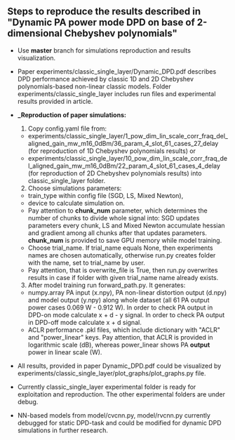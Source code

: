 ## **Steps to reproduce the results described in "Dynamic PA power mode DPD on base of 2-dimensional Chebyshev polynomials"**

- Use **master** branch for simulations reproduction and results visualization.

- Paper experiments/classic_single_layer/Dynamic_DPD.pdf describes DPD performance achieved by classic 1D and 2D Chebyshev polynomials-based non-linear classic models. Folder experiments/classic_single_layer includes run files and experimental results provided in article.

- **_Reproduction of paper simulations:**
    1. Copy config.yaml file from: 
    - experiments/classic_single_layer/1_pow_dim_lin_scale_corr_fraq_del_aligned_gain_mw_m16_0dBm/36_param_4_slot_61_cases_27_delay (for reproduction of 1D Chebyshev polynomials results) or 
    - experiments/classic_single_layer/10_pow_dim_lin_scale_corr_fraq_del_aligned_gain_mw_m16_0dBm/22_param_4_slot_61_cases_4_delay (for reproduction of 2D Chebyshev polynomials results) into classic_single_layer folder.
    2. Choose simulations parameters:
    - train_type within config file (SGD, LS, Mixed Newton), 
    - device to calculate simulation on.
    - Pay attention to **chunk_num** parameter, which determines the number of chunks to divide whole signal into: SGD updates parameters every chunk, LS and Mixed Newton accumulate hessian and gradient among all chunks after that updates parameters. **chunk_num** is provided to save GPU memory while model training.
    - Choose trial_name. If trial_name equals None, then experiments names are chosen automatically, otherwise run.py creates folder with the name, set to trial_name by user.
    - Pay attention, that is overwrite_file is True, then run.py overwrites results in case if folder with given trial_name name already exists.
    3. After model training run forward_path.py. It generates:
    - numpy.array PA input (x.npy), PA non-linear distortion output (d.npy) and model output (y.npy) along whole dataset (all 61 PA output power cases 0.069 W - 0.912 W). In order to check PA output in DPD-on mode calculate x + d - y signal. In order to check PA output in DPD-off mode calculate x + d signal. 
    - ACLR performance .pkl files, which include dictionary with "ACLR" and "power_linear" keys. Pay attention, that ACLR is provided in logarithmic scale (dB), whereas power_linear shows PA **output** power in linear scale (W).

- All results, provided in paper Dynamic_DPD.pdf could be visualized by experiments/classic_single_layer/plot_graphs/plot_graphs.py file.

- Currently classic_single_layer experimental folder is ready for exploitation and reproduction. The other experimental folders are under debug.

- NN-based models from model/cvcnn.py, model/rvcnn.py currently debugged for static DPD-task and could be modified for dynamic DPD simulations in further research.